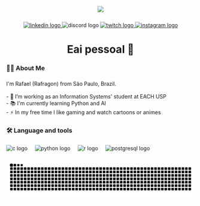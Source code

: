 <div align="center">
  <img height="150" src="https://media2.giphy.com/media/v1.Y2lkPTc5MGI3NjExdnc1MWp4Z2JlM21mbTB5ZDNpbmNxcWl1MjZycmxuYmtzd3JwajBxaCZlcD12MV9pbnRlcm5hbF9naWZfYnlfaWQmY3Q9Zw/lP8ezu4iNVmZYOZn3j/giphy.gif"  />
</div>

###

<div align="center">
  <a href="https://www.linkedin.com/in/rafael-de-sousa-muniz-052837346/" target="_blank">
    <img src="https://img.shields.io/static/v1?message=LinkedIn&logo=linkedin&label=&color=0077B5&logoColor=white&labelColor=&style=for-the-badge" height="25" alt="linkedin logo"  />
  </a>
  <img src="https://img.shields.io/static/v1?message=Rafragon&logo=discord&label=Discord&color=7289DA&logoColor=white&labelColor=7289DA&style=for-the-badge" height="25" alt="discord logo"  />
  <a href="https://www.twitch.tv/rafragon" target="_blank">
    <img src="https://img.shields.io/static/v1?message=Twitch&logo=twitch&label=&color=9146FF&logoColor=white&labelColor=&style=for-the-badge" height="25" alt="twitch logo"  />
  </a>
  <a href="https://www.instagram.com/rafragon_" target="_blank">
    <img src="https://img.shields.io/static/v1?message=Instagram&logo=instagram&label=&color=E4405F&logoColor=white&labelColor=&style=for-the-badge" height="25" alt="instagram logo"  />
  </a>
</div>

###

<h1 align="center">Eai pessoal 👋</h1>

###

<h3 align="left">👩‍💻  About Me</h3>

###

<p align="left">I'm Rafael (Rafragon) from São Paulo, Brazil.<br><br>- 🔭 I’m working as an Information Systems' student at EACH USP<br>- 📚 I'm currently learning Python and AI<br>- ⚡ In my free time I like gaming and watch cartoons or animes</p>

###

<h3 align="left">🛠 Language and tools</h3>

###

<div align="left">
  <img src="https://cdn.jsdelivr.net/gh/devicons/devicon/icons/c/c-original.svg" height="40" alt="c logo"  />
  <img width="12" />
  <img src="https://cdn.jsdelivr.net/gh/devicons/devicon/icons/python/python-original.svg" height="40" alt="python logo"  />
  <img width="12" />
  <img src="https://cdn.jsdelivr.net/gh/devicons/devicon/icons/r/r-original.svg" height="40" alt="r logo"  />
  <img width="12" />
  <img src="https://cdn.jsdelivr.net/gh/devicons/devicon/icons/postgresql/postgresql-original.svg" height="40" alt="postgresql logo"  />
</div>

###

<img src="https://raw.githubusercontent.com/Rafragon/Rafragon/output/snake.svg" alt="Snake animation" />

###
